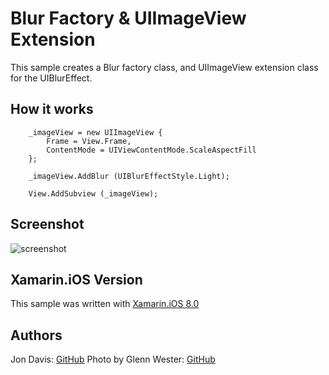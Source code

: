 Blur Factory & UIImageView Extension
=====
This sample creates a Blur factory class, and UIImageView extension class for the UIBlurEffect.

## How it works

```
	_imageView = new UIImageView {
		Frame = View.Frame,
		ContentMode = UIViewContentMode.ScaleAspectFill
	};

	_imageView.AddBlur (UIBlurEffectStyle.Light);

	View.AddSubview (_imageView);
```

## Screenshot
![screenshot](https://github.com/xamarin/customer-success/blob/master/samples/Xamarin.iOS/Blur.iOS/Screenshot/1.png "Screenshot")

Xamarin.iOS Version
---------------------
This sample was written with [Xamarin.iOS 8.0](http://xamarin.com/platform)

Authors
-------
Jon Davis: [GitHub](https://github.com/jon-davis-xamarin)
Photo by Glenn Wester: [GitHub](https://github.com/glennwester)